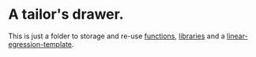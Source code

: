 # A tailor's drawer.

This is just a folder to storage and re-use [functions](https://github.com/isi-mube/patent-pending/blob/main/01_usefulness/functions.py), [libraries](https://github.com/isi-mube/patent-pending/blob/main/01_usefulness/libraries.py) and a [linear-egression-template](https://github.com/isi-mube/patent-pending/blob/main/01_usefulness/template_linear_regression.ipynb).
